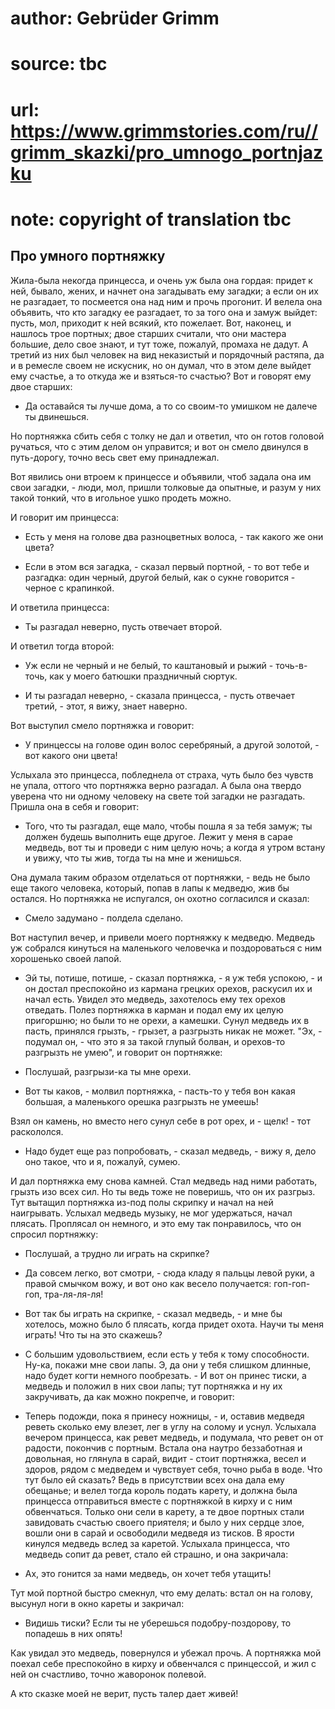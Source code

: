 # author: Gebrüder Grimm
# source: tbc
# url: https://www.grimmstories.com/ru//grimm_skazki/pro_umnogo_portnjazku
# note: copyright of translation tbc

## Про умного портняжку 

Жила-была некогда принцесса, и очень уж была она гордая: придет к ней,
бывало, жених, и начнет она загадывать ему загадки; а если он их не
разгадает, то посмеется она над ним и прочь прогонит. И велела она
объявить, что кто загадку ее разгадает, то за того она и замуж выйдет:
пусть, мол, приходит к ней всякий, кто пожелает. Вот, наконец, и нашлось
трое портных; двое старших считали, что они мастера большие, дело свое
знают, и тут тоже, пожалуй, промаха не дадут. А третий из них был
человек на вид неказистый и порядочный растяпа, да и в ремесле своем не
искусник, но он думал, что в этом деле выйдет ему счастье, а то откуда
же и взяться-то счастью? Вот и говорят ему двое старших:

- Да оставайся ты лучше дома, а то со своим-то умишком не далече ты
двинешься.

Но портняжка сбить себя с толку не дал и ответил, что он готов головой
ручаться, что с этим делом он управится; и вот он смело двинулся в
путь-дорогу, точно весь свет ему принадлежал.

Вот явились они втроем к принцессе и объявили, чтоб задала она им свои
загадки, - люди, мол, пришли толковые да опытные, и разум у них такой
тонкий, что в игольное ушко продеть можно.

И говорит им принцесса:

- Есть у меня на голове два разноцветных волоса, - так какого же они
цвета?

- Если в этом вся загадка, - сказал первый портной, - то вот тебе и
разгадка: один черный, другой белый, как о сукне говорится - черное с
крапинкой.

И ответила принцесса:

- Ты разгадал неверно, пусть отвечает второй.

И ответил тогда второй:

- Уж если не черный и не белый, то каштановый и рыжий - точь-в-точь,
как у моего батюшки праздничный сюртук.

- И ты разгадал неверно, - сказала принцесса, - пусть отвечает
третий, - этот, я вижу, знает наверно.

Вот выступил смело портняжка и говорит:

- У принцессы на голове один волос серебряный, а другой золотой, - вот
какого они цвета!

Услыхала это принцесса, побледнела от страха, чуть было без чувств не
упала, оттого что портняжка верно разгадал. А была она твердо уверена
что ни одному человеку на свете той загадки не разгадать. Пришла она в
себя и говорит:

- Того, что ты разгадал, еще мало, чтобы пошла я за тебя замуж; ты
должен будешь выполнить еще другое. Лежит у меня в сарае медведь, вот ты
и проведи с ним целую ночь; а когда я утром встану и увижу, что ты жив,
тогда ты на мне и женишься.

Она думала таким образом отделаться от портняжки, - ведь не было еще
такого человека, который, попав в лапы к медведю, жив бы остался. Но
портняжка не испугался, он охотно согласился и сказал:

- Смело задумано - полдела сделано.

Вот наступил вечер, и привели моего портняжку к медведю. Медведь уж
собрался кинуться на маленького человечка и поздороваться с ним
хорошенько своей лапой.

- Эй ты, потише, потише, - сказал портняжка, - я уж тебя успокою, - и
он достал преспокойно из кармана грецких орехов, раскусил их и начал
есть. Увидел это медведь, захотелось ему тех орехов отведать. Полез
портняжка в карман и подал ему их целую пригоршню; но были то не орехи,
а камешки. Сунул медведь их в пасть, принялся грызть, - грызет, а
разгрызть никак не может. "Эх, - подумал он, - что это я за такой
глупый болван, и орехов-то разгрызть не умею", и говорит он портняжке:

- Послушай, разгрызи-ка ты мне орехи.

- Вот ты каков, - молвил портняжка, - пасть-то у тебя вон какая
большая, а маленького орешка разгрызть не умеешь!

Взял он камень, но вместо него сунул себе в рот орех, и - щелк! - тот
раскололся.

- Надо будет еще раз попробовать, - сказал медведь, - вижу я, дело оно
такое, что и я, пожалуй, сумею.

И дал портняжка ему снова камней. Стал медведь над ними работать, грызть
изо всех сил. Но ты ведь тоже не поверишь, что он их разгрыз. Тут
вытащил портняжка из-под полы скрипку и начал на ней наигрывать. Услыхал
медведь музыку, не мог удержаться, начал плясать. Проплясал он немного,
и это ему так понравилось, что он спросил портняжку:

- Послушай, а трудно ли играть на скрипке?

- Да совсем легко, вот смотри, - сюда кладу я пальцы левой руки, а
правой смычком вожу, и вот оно как весело получается: гоп-гоп-гоп,
тра-ля-ля-ля!

- Вот так бы играть на скрипке, - сказал медведь, - и мне бы хотелось,
можно было б плясать, когда придет охота. Научи ты меня играть! Что ты
на это скажешь?

- С большим удовольствием, если есть у тебя к тому способности. Ну-ка,
покажи мне свои лапы. Э, да они у тебя слишком длинные, надо будет когти
немного пообрезать. - И вот он принес тиски, а медведь и положил в них
свои лапы; тут портняжка и ну их закручивать, да как можно покрепче, и
говорит:

- Теперь подожди, пока я принесу ножницы, - и, оставив медведя реветь
сколько ему влезет, лег в углу на солому и уснул. Услыхала вечером
принцесса, как ревет медведь, и подумала, что ревет он от радости,
покончив с портным. Встала она наутро беззаботная и довольная, но
глянула в сарай, видит - стоит портняжка, весел и здоров, рядом с
медведем и чувствует себя, точно рыба в воде. Что тут было ей сказать?
Ведь в присутствии всех она дала ему обещанье; и велел тогда король
подать карету, и должна была принцесса отправиться вместе с портняжкой в
кирху и с ним обвенчаться. Только они сели в карету, а те двое портных
стали завидовать счастью своего приятеля; и было у них сердце злое,
вошли они в сарай и освободили медведя из тисков. В ярости кинулся
медведь вслед за каретой. Услыхала принцесса, что медведь сопит да
ревет, стало ей страшно, и она закричала:

- Ах, это гонится за нами медведь, он хочет тебя утащить!

Тут мой портной быстро смекнул, что ему делать: встал он на голову,
высунул ноги в окно кареты и закричал:

- Видишь тиски? Если ты не уберешься подобру-поздорову, то попадешь в
них опять!

Как увидал это медведь, повернулся и убежал прочь. А портняжка мой
поехал себе преспокойно в кирху и обвенчался с принцессой, и жил с ней
он счастливо, точно жаворонок полевой.

А кто сказке моей не верит, пусть талер дает живей!
